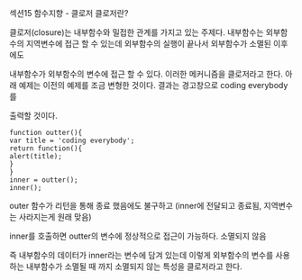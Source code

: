 섹션15 함수지향 - 클로저	
클로저란?


클로저(closure)는 내부함수와 밀접한 관계를 가지고 있는 주제다. 내부함수는 외부함수의 지역변수에 접근 할 수 있는데 외부함수의 실행이 끝나서 외부함수가 소멸된 이후에도 

내부함수가 외부함수의 변수에 접근 할 수 있다. 이러한 메커니즘을 클로저라고 한다. 아래 예제는 이전의 예제를 조금 변형한 것이다. 결과는 경고창으로 coding everybody를 

출력할 것이다.

```
function outter(){
var title = 'coding everybody'; 
return function(){ 
alert(title);
}
}
inner = outter();
inner();
```

outer 함수가 리턴을 통해 종료 했음에도 불구하고 (inner에 전달되고 종료됨, 지역변수는 사라지는게 원래 맞음) 

inner를 호출하면 outter의 변수에 정상적으로 접근이 가능하다. 소멸되지 않음

즉 내부함수의 데이터가 inner라는 변수에 담겨 있는데 이렇게 외부함수의 변수를 사용하는 내부함수가 소멸될 때 까지 소멸되지 않는 특성을 클로저라고 한다.
